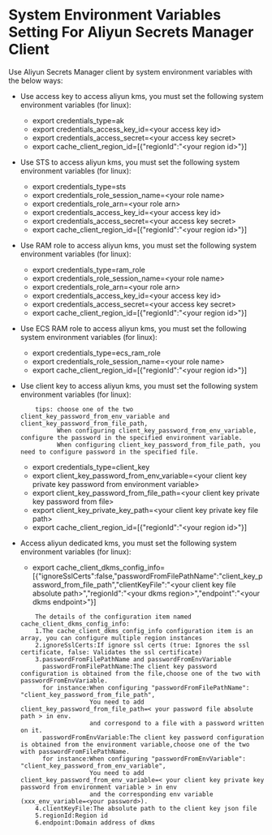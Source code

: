 # System Environment Variables Setting For Aliyun Secrets Manager Client 

Use Aliyun Secrets Manager client by system environment variables with the below ways:

* Use access key to access aliyun kms, you must set the following system environment variables (for linux):

	- export credentials\_type=ak
	- export credentials\_access\_key\_id=\<your access key id>
	- export credentials\_access\_secret=\<your access key secret>
	- export cache\_client\_region\_id=[{"regionId":"\<your region id>"}]

* Use STS to access aliyun kms, you must set the following system environment variables (for linux):

	- export credentials\_type=sts
	- export credentials\_role\_session_name=\<your role name>
	- export credentials\_role\_arn=\<your role arn>
	- export credentials\_access\_key\_id=\<your access key id>
	- export credentials\_access\_secret=\<your access key secret>
	- export cache\_client\_region\_id=[{"regionId":"\<your region id>"}]

* Use RAM role to access aliyun kms, you must set the following system environment variables (for linux):

	- export credentials_type=ram\_role
	- export credentials\_role\_session\_name=\<your role name>
	- export credentials\_role\_arn=\<your role arn>
	- export credentials\_access\_key\_id=\<your access key id>
	- export credentials\_access\_secret=\<your access key secret>
	- export cache\_client\_region\_id=[{"regionId":"\<your region id>"}]

* Use ECS RAM role to access aliyun kms, you must set the following system environment variables (for linux):

	- export credentials\_type=ecs\_ram\_role
	- export credentials\_role\_session\_name=\<your role name>
	- export cache\_client\_region\_id=[{"regionId":"\<your region id>"}]

* Use client key to access aliyun kms, you must set the following system environment variables (for linux):
    ```
        tips: choose one of the two client_key_password_from_env_variable and client_key_password_from_file_path,
              When configuring client_key_password_from_env_variable, configure the password in the specified environment variable. 
              When configuring client_key_password_from_file_path, you need to configure password in the specified file.
    ```
	- export credentials\_type=client\_key
	- export client\_key\_password\_from\_env\_variable=\<your client key private key password from environment variable>
	- export client\_key\_password\_from\_file\_path=\<your client key private key password from file>
	- export client\_key\_private\_key\_path=\<your client key private key file path>
	- export cache\_client\_region\_id=[{"regionId":"\<your region id>"}]

* Access aliyun dedicated kms, you must set the following system environment variables (for linux):

    - export cache_client_dkms_config_info=[{"ignoreSslCerts":false,"passwordFromFilePathName":"client_key_password_from_file_path","clientKeyFile":"\<your client key file absolute path>","regionId":"\<your dkms region>","endpoint":"\<your dkms endpoint>"}]
    
    ```
        The details of the configuration item named cache_client_dkms_config_info:
        1.The cache_client_dkms_config_info configuration item is an array, you can configure multiple region instances
        2.ignoreSslCerts:If ignore ssl certs (true: Ignores the ssl certificate, false: Validates the ssl certificate)
        3.passwordFromFilePathName and passwordFromEnvVariable
          passwordFromFilePathName:The client key password configuration is obtained from the file,choose one of the two with passwordFromEnvVariable.
          for instance:When configuring "passwordFromFilePathName": "client_key_password_from_file_path",
                       You need to add client_key_password_from_file_path=< your password file absolute path > in env.
                       and correspond to a file with a password written on it.
          passwordFromEnvVariable:The client key password configuration is obtained from the environment variable,choose one of the two with passwordFromFilePathName.
          for instance:When configuring "passwordFromEnvVariable": "client_key_password_from_env_variable",
                       You need to add client_key_password_from_env_variable=< your client key private key password from environment variable > in env
                       and the corresponding env variable (xxx_env_variable=<your password>).
        4.clientKeyFile:The absolute path to the client key json file
        5.regionId:Region id
        6.endpoint:Domain address of dkms
    ```
  